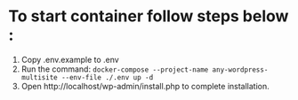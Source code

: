 # To start container follow steps below :
1. Copy .env.example to .env
2. Run the command:
    `docker-compose --project-name any-wordpress-multisite --env-file ./.env up -d`
3. Open http://localhost/wp-admin/install.php to complete installation.